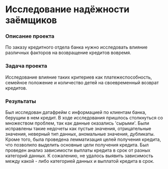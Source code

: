 # Исследование надёжности заёмщиков

### Описание проекта
По заказу кредитного отдела банка нужно исследовать влияние различных факторов на возвращение кредитов вовремя.


### Задача проекта
Исследование влияние таких критериев как платежеспособность, семейное положение и количество детей на своевременный возврат кредитов.

### Результаты
Был исследован датафрейм с информацией по клиентам банка, берущим в нем кредит. В ходе исследования пришлось столкнуться со множеством проблем, так как данные оказались 'сырыми'. Были исправлены такие недочеты как пустые значения, отрицательные значения, неверный тип данных, аномальные значения, дубликаты. Кроме того, была проведена лемматизация целей получения кредита, что позволило выделить основные цели получения кредита. Был проведен анализ зависимости выплаты кредита в срок от разных категорий данных. К сожалению, не удалось выявить зависимость между какой - либо категорией данных и выплатой кредита в срок.

